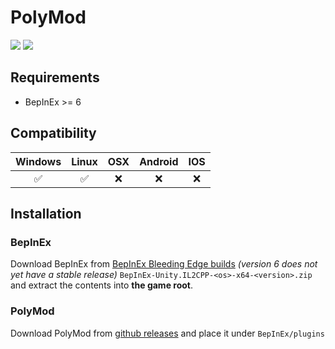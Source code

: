﻿# PolyMod

![](https://img.shields.io/github/downloads/PolyModTeam/PolyMod/total) ![](https://img.shields.io/github/repo-size/PolyModTeam/PolyMod)

## Requirements

- BepInEx >= 6

## Compatibility

|      Windows       |      Linux      |       OSX       | Android | IOS |
| :----------------: | :-------------: | :-------------: | :-----: | :-: |
| :white_check_mark: | :white_check_mark: | :x: |   :x:   | :x: |

## Installation

### BepInEx

Download BepInEx from [BepInEx Bleeding Edge builds](https://builds.bepinex.dev/projects/bepinex_be) *(version 6 does not yet have a stable release)* `BepInEx-Unity.IL2CPP-<os>-x64-<version>.zip` and extract the contents into **the game root**.

### PolyMod

Download PolyMod from [github releases](https://github.com/PolyModTeam/PolyMod/releases) and place it under `BepInEx/plugins`
